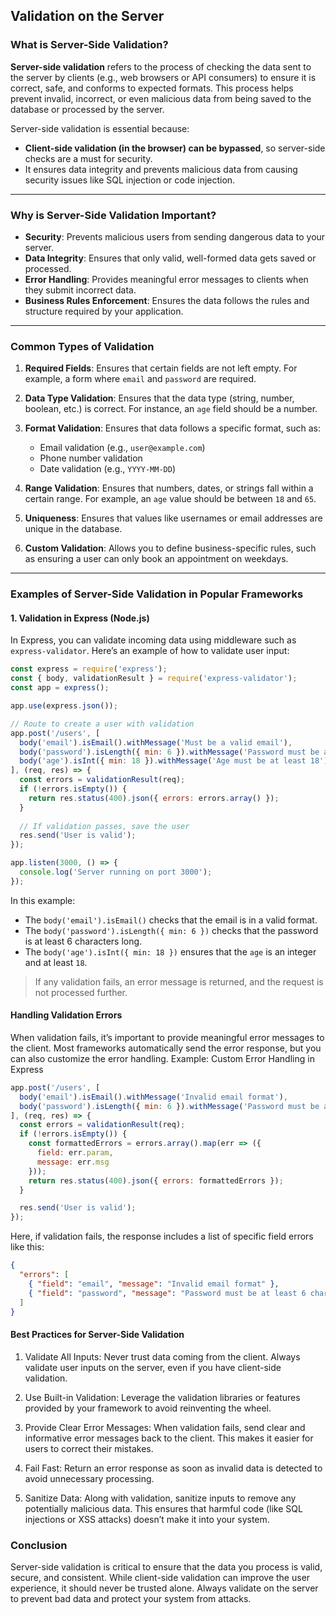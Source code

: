 ## Validation on the Server

### What is Server-Side Validation?
**Server-side validation** refers to the process of checking the data sent to the server by clients (e.g., web browsers or API consumers) to ensure it is correct, safe, and conforms to expected formats. This process helps prevent invalid, incorrect, or even malicious data from being saved to the database or processed by the server.

Server-side validation is essential because:
- **Client-side validation (in the browser) can be bypassed**, so server-side checks are a must for security.
- It ensures data integrity and prevents malicious data from causing security issues like SQL injection or code injection.

---

### Why is Server-Side Validation Important?

- **Security**: Prevents malicious users from sending dangerous data to your server.
- **Data Integrity**: Ensures that only valid, well-formed data gets saved or processed.
- **Error Handling**: Provides meaningful error messages to clients when they submit incorrect data.
- **Business Rules Enforcement**: Ensures the data follows the rules and structure required by your application.

---

### Common Types of Validation

1. **Required Fields**: Ensures that certain fields are not left empty. For example, a form where `email` and `password` are required.
   
2. **Data Type Validation**: Ensures that the data type (string, number, boolean, etc.) is correct. For instance, an `age` field should be a number.

3. **Format Validation**: Ensures that data follows a specific format, such as:
   - Email validation (e.g., `user@example.com`)
   - Phone number validation
   - Date validation (e.g., `YYYY-MM-DD`)
   
4. **Range Validation**: Ensures that numbers, dates, or strings fall within a certain range. For example, an `age` value should be between `18` and `65`.

5. **Uniqueness**: Ensures that values like usernames or email addresses are unique in the database.

6. **Custom Validation**: Allows you to define business-specific rules, such as ensuring a user can only book an appointment on weekdays.

---

### Examples of Server-Side Validation in Popular Frameworks

#### 1. **Validation in Express (Node.js)**

In Express, you can validate incoming data using middleware such as `express-validator`. Here’s an example of how to validate user input:

```javascript
const express = require('express');
const { body, validationResult } = require('express-validator');
const app = express();

app.use(express.json());

// Route to create a user with validation
app.post('/users', [
  body('email').isEmail().withMessage('Must be a valid email'),
  body('password').isLength({ min: 6 }).withMessage('Password must be at least 6 characters'),
  body('age').isInt({ min: 18 }).withMessage('Age must be at least 18')
], (req, res) => {
  const errors = validationResult(req);
  if (!errors.isEmpty()) {
    return res.status(400).json({ errors: errors.array() });
  }
  
  // If validation passes, save the user
  res.send('User is valid');
});

app.listen(3000, () => {
  console.log('Server running on port 3000');
});
```

In this example:

- The `body('email').isEmail()` checks that the email is in a valid format.
- The `body('password').isLength({ min: 6 })` checks that the password is at least 6 characters long.
- The `body('age').isInt({ min: 18 })` ensures that the `age` is an integer and at least `18`.

> If any validation fails, an error message is returned, and the request is not processed further.

#### Handling Validation Errors

When validation fails, it’s important to provide meaningful error messages to the client. Most frameworks automatically send the error response, but you can also customize the error handling.
Example: Custom Error Handling in Express

```javascript
app.post('/users', [
  body('email').isEmail().withMessage('Invalid email format'),
  body('password').isLength({ min: 6 }).withMessage('Password must be at least 6 characters'),
], (req, res) => {
  const errors = validationResult(req);
  if (!errors.isEmpty()) {
    const formattedErrors = errors.array().map(err => ({
      field: err.param,
      message: err.msg
    }));
    return res.status(400).json({ errors: formattedErrors });
  }

  res.send('User is valid');
});
```

Here, if validation fails, the response includes a list of specific field errors like this:

```json
{
  "errors": [
    { "field": "email", "message": "Invalid email format" },
    { "field": "password", "message": "Password must be at least 6 characters" }
  ]
}
```

#### Best Practices for Server-Side Validation

1. Validate All Inputs: Never trust data coming from the client. Always validate user inputs on the server, even if you have client-side validation.

2. Use Built-in Validation: Leverage the validation libraries or features provided by your framework to avoid reinventing the wheel.

3. Provide Clear Error Messages: When validation fails, send clear and informative error messages back to the client. This makes it easier for users to correct their mistakes.

4. Fail Fast: Return an error response as soon as invalid data is detected to avoid unnecessary processing.

5. Sanitize Data: Along with validation, sanitize inputs to remove any potentially malicious data. This ensures that harmful code (like SQL injections or XSS attacks) doesn’t make it into your system.

### Conclusion

Server-side validation is critical to ensure that the data you process is valid, secure, and consistent. While client-side validation can improve the user experience, it should never be trusted alone. Always validate on the server to prevent bad data and protect your system from attacks.
